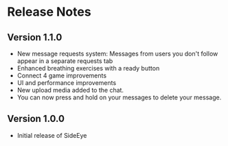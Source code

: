 # Release Notes

## Version 1.1.0
- New message requests system: Messages from users you don't follow appear in a separate requests tab
- Enhanced breathing exercises with a ready button
- Connect 4 game improvements
- UI and performance improvements
- New upload media added to the chat. 
- You can now press and hold on your messages to delete your message.

## Version 1.0.0
- Initial release of SideEye 